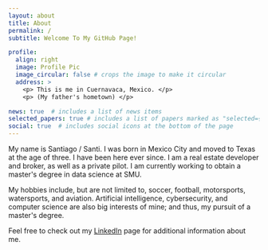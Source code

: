 ```yaml
---
layout: about
title: About
permalink: /
subtitle: Welcome To My GitHub Page!

profile:
  align: right
  image: Profile Pic
  image_circular: false # crops the image to make it circular
  address: >
    <p> This is me in Cuernavaca, Mexico. </p>
    <p> (My father's hometown) </p>

news: true  # includes a list of news items
selected_papers: true # includes a list of papers marked as "selected={true}"
social: true  # includes social icons at the bottom of the page
---
```


My name is Santiago / Santi. I was born in Mexico City and moved to Texas at the age of three. I have been here ever since. I am a real estate developer and broker, as well as a private pilot. I am currently working to obtain a master's degree in data science at SMU.

My hobbies include, but are not limited to, soccer, football, motorsports, watersports, and aviation. Artificial intelligence, cybersecurity, and computer science are also big interests of mine; and thus, my pursuit of a master's degree.

Feel free to check out my [LinkedIn](https://www.linkedin.com/in/santiagogutierrezpumarejo/) page for additional information about me.